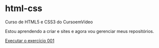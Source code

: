 # html-css
 Curso de HTML5 e CSS3 do CursoemVídeo

 Estou aprendendo a criar e sites e agora vou gerenciar meus repositórios.

 <a href="https://luisgarduci.github.io/html-css/exercícios/ex001"> Executar o exercício 001
